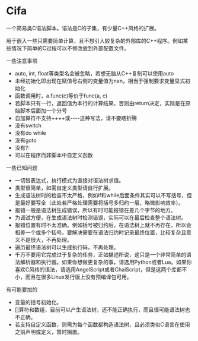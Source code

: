 # Cifa

一个简易类C语法脚本。语法是C的子集，有少量C++风格的扩展。

用于嵌入一些只需要简单计算，且不想引入较复杂的外部库的C++程序。例如某些情况下简单的C过程可以不修改放到外部配置文件。

一些注意事项

- auto, int, float等类型名会被忽略，若想无脑从C++复制可以使用auto
- 未经初始化即出现在赋值号右侧的变量值为nan，相当于强制要求变量显式初始化
- 函数调用时，a.func(c)等价于func(a, c)
- 若脚本只有一行，返回值为本行的计算结果，否则由return决定，实际是在原始脚本后面加一个分号
- 自加算符不支持++++或----这种写法，请不要瞎折腾
- 没有switch
- 没有do while
- 没有goto
- 没有?:
- 可以在程序而非脚本中自定义函数

一些已知问题

- 一切皆表达式，执行模式为直接对语法树求值。
- 类型很简单，如需自定义类型请自行扩展。
- 生成语法树时的检查不太严格，例如if和while后面条件其实可以不写括号，但是最好要写全（此处若严格处理需要将括号多归约一层，略微影响效率）。
- 报错一般是语法树生成错误，所以有时可能报错在差几个字节的地方。
- 为调试方便，在生成语法树时检测错误，实际可以在最后检查整个语法树。
- 报错位置有时不太准确。例如括号被归约后，在语法树上就不再存在，所以会相差一个或多个括号。要解决需要在语法归约时记录最终位置，比较复杂且意义不是很大，不再处理。
- 遍历最终语法树可以生成执行码，不再处理。
- 千万不要用它完成过于复杂的任务，正如描述所说，这只是一个非常简单的语法解析器和执行器。如果你想做更复杂的事，请选用Python或者Lua。如果你喜欢C风格的语法，请选用AngelScript或者ChaiScript，但是这两个库都不小，而且在很多Linux发行版上没有预编译包可用。

有可能要加的

- 变量的括号初始化。
- []算符和数组，目前可以产生语法树，还不能正确执行，而且很可能语法树也不正确。
- 若支持自定义函数，则需为每个函数都构造语法树，且必须类似C语言在使用之前声明或定义，暂时搁置。
